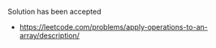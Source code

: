 Solution has been accepted
- https://leetcode.com/problems/apply-operations-to-an-array/description/
